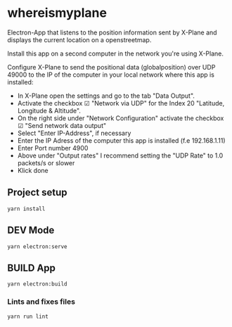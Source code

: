 # whereismyplane

Electron-App that listens to the position information sent by X-Plane and displays the current location on a openstreetmap.

Install this app on a second computer in the network you're using X-Plane.

Configure X-Plane to send the positional data (globalposition) over UDP 49000 to the IP of the computer in your local network where this app is installed:

- In X-Plane open the settings and go to the tab "Data Output".
- Activate the checkbox ☑ "Network via UDP" for the Index 20 "Latitude, Longitude & Altitude".
- On the right side under "Network Configuration" activate the checkbox ☑ "Send network data output"
- Select "Enter IP-Address", if necessary
- Enter the IP Adress of the computer this app is installed (f.e 192.168.1.11)
- Enter Port number 4900
- Above under "Output rates" I recommend setting the "UDP Rate" to 1.0 packets/s or slower
- Klick done

## Project setup
```
yarn install
```

## DEV Mode
```
yarn electron:serve
```

## BUILD App
```
yarn electron:build
```

### Lints and fixes files
```
yarn run lint
```
